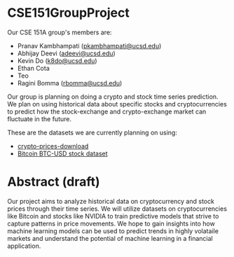 # CSE151GroupProject

Our CSE 151A group's members are:
- Pranav Kambhampati (pkambhampati@ucsd.edu)
- Abhijay Deevi (adeevi@ucsd.edu)
- Kevin Do (k8do@ucsd.edu)
- Ethan Cota
- Teo 
- Ragini Bomma (rbomma@ucsd.edu)

Our group is planning on doing a crypto and stock time series prediction. We plan on using historical data about specific stocks and cryptocurrencies to predict how the stock-exchange and crypto-exchange market can fluctuate in the future.

These are the datasets we are currently planning on using:
- [crypto-prices-download](https://github.com/martkir/crypto-prices-download)
- [Bitcoin BTC-USD stock dataset](https://www.kaggle.com/datasets/gallo33henrique/bitcoin-btc-usd-stock-dataset/data)

# Abstract (draft)

Our project aims to analyze historical data on cryptocurrency and stock prices through their time series. We will utilize datasets on cryptocurrencies like Bitcoin and stocks like NVIDIA to train predictive models that strive to capture patterns in price movements. We hope to gain insights into how machine learning models can be used to predict trends in highly volataile markets and understand the potential of machine learning in a financial application.
